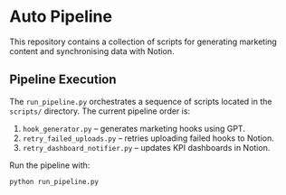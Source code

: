 # Auto Pipeline

This repository contains a collection of scripts for generating marketing content and synchronising data with Notion.

## Pipeline Execution

The `run_pipeline.py` orchestrates a sequence of scripts located in the `scripts/` directory.
The current pipeline order is:

1. `hook_generator.py` – generates marketing hooks using GPT.
2. `retry_failed_uploads.py` – retries uploading failed hooks to Notion.
3. `retry_dashboard_notifier.py` – updates KPI dashboards in Notion.

Run the pipeline with:

```bash
python run_pipeline.py
```
